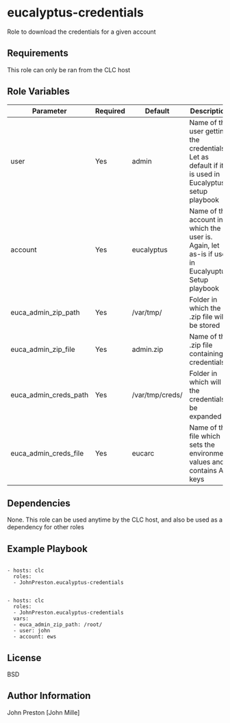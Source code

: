 eucalyptus-credentials
======================

Role to download the credentials for a given account

Requirements
------------

This role can only be ran from the CLC host

Role Variables
--------------

| Parameter | Required | Default | Description
|--- |--- |--- |---
| user | Yes | admin | Name of the user getting the credentials. Let as default if it is used in Eucalyptus setup playbook
| account | Yes | eucalyptus | Name of the account in which the user is. Again, let as-is if use in Eucalyuptus Setup playbook
| euca_admin_zip_path | Yes | /var/tmp/ | Folder in which the .zip file will be stored
| euca_admin_zip_file | Yes | admin.zip | Name of the .zip file containing credentials
| euca_admin_creds_path | Yes | /var/tmp/creds/ | Folder in which will the credentials be expanded
| euca_admin_creds_file | Yes | eucarc | Name of the file which sets the environment values and contains API keys


Dependencies
------------

None. This role can be used anytime by the CLC host, and also be used as a dependency for other roles

Example Playbook
----------------

```

- hosts: clc
  roles:
  - JohnPreston.eucalyptus-credentials

```

```

- hosts: clc
  roles:
  - JohnPreston.eucalyptus-credentials
  vars:
  - euca_admin_zip_path: /root/
  - user: john
  - account: ews

```


License
-------

BSD

Author Information
------------------

John Preston [John Mille]

